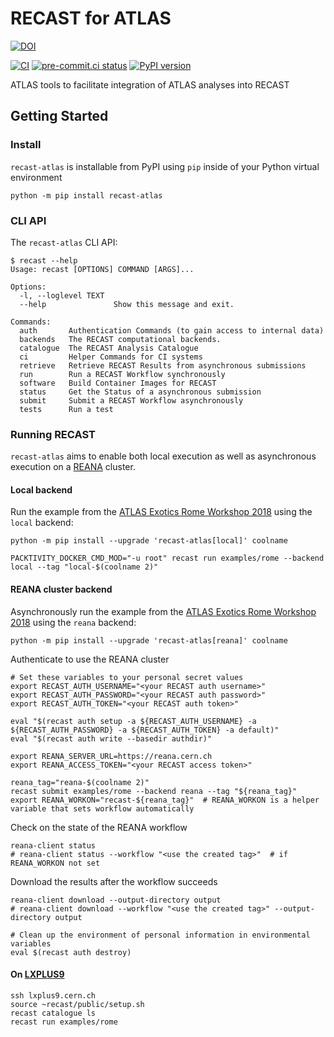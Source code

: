 # RECAST for ATLAS

[![DOI](https://zenodo.org/badge/142000927.svg)](https://doi.org/10.5281/zenodo.5854896)

[![CI](https://github.com/recast-hep/recast-atlas/actions/workflows/ci.yml/badge.svg)](https://github.com/recast-hep/recast-atlas/actions/workflows/ci.yml?query=branch%3Amain)
[![pre-commit.ci status](https://results.pre-commit.ci/badge/github/recast-hep/recast-atlas/main.svg)](https://results.pre-commit.ci/latest/github/recast-hep/recast-atlas/main)
[![PyPI version](https://badge.fury.io/py/recast-atlas.svg)](https://badge.fury.io/py/recast-atlas)

ATLAS tools to facilitate integration of ATLAS analyses into RECAST

## Getting Started

### Install

`recast-atlas` is installable from PyPI using `pip` inside of your Python virtual environment

```
python -m pip install recast-atlas
```

### CLI API

The `recast-atlas` CLI API:

```
$ recast --help
Usage: recast [OPTIONS] COMMAND [ARGS]...

Options:
  -l, --loglevel TEXT
  --help               Show this message and exit.

Commands:
  auth       Authentication Commands (to gain access to internal data)
  backends   The RECAST computational backends.
  catalogue  The RECAST Analysis Catalogue
  ci         Helper Commands for CI systems
  retrieve   Retrieve RECAST Results from asynchronous submissions
  run        Run a RECAST Workflow synchronously
  software   Build Container Images for RECAST
  status     Get the Status of a asynchronous submission
  submit     Submit a RECAST Workflow asynchronously
  tests      Run a test
```

### Running RECAST

`recast-atlas` aims to enable both local execution as well as asynchronous execution on a [REANA](http://reana.io) cluster.

#### Local backend

Run the example from the [ATLAS Exotics Rome Workshop 2018][ATLAS Exotics Workshop 2018] using the `local` backend:

```
python -m pip install --upgrade 'recast-atlas[local]' coolname
```

```
PACKTIVITY_DOCKER_CMD_MOD="-u root" recast run examples/rome --backend local --tag "local-$(coolname 2)"
```

#### REANA cluster backend

Asynchronously run the example from the [ATLAS Exotics Rome Workshop 2018][ATLAS Exotics Workshop 2018] using the `reana` backend:

```
python -m pip install --upgrade 'recast-atlas[reana]' coolname
```

Authenticate to use the REANA cluster
```
# Set these variables to your personal secret values
export RECAST_AUTH_USERNAME="<your RECAST auth username>"
export RECAST_AUTH_PASSWORD="<your RECAST auth password>"
export RECAST_AUTH_TOKEN="<your RECAST auth token>"

eval "$(recast auth setup -a ${RECAST_AUTH_USERNAME} -a ${RECAST_AUTH_PASSWORD} -a ${RECAST_AUTH_TOKEN} -a default)"
eval "$(recast auth write --basedir authdir)"

export REANA_SERVER_URL=https://reana.cern.ch
export REANA_ACCESS_TOKEN="<your RECAST access token>"
```

```
reana_tag="reana-$(coolname 2)"
recast submit examples/rome --backend reana --tag "${reana_tag}"
export REANA_WORKON="recast-${reana_tag}"  # REANA_WORKON is a helper variable that sets workflow automatically
```

Check on the state of the REANA workflow

```
reana-client status
# reana-client status --workflow "<use the created tag>"  # if REANA_WORKON not set
```

Download the results after the workflow succeeds

```
reana-client download --output-directory output
# reana-client download --workflow "<use the created tag>" --output-directory output
```

```
# Clean up the environment of personal information in environmental variables
eval $(recast auth destroy)
```

[ATLAS Exotics Workshop 2018]: https://indico.cern.ch/event/710748/contributions/2982534/subcontributions/254796

#### On [LXPLUS9](https://clouddocs.web.cern.ch/clients/lxplus.html)

```console
ssh lxplus9.cern.ch
source ~recast/public/setup.sh
recast catalogue ls
recast run examples/rome
```
